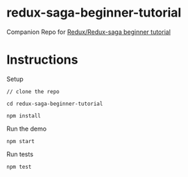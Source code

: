 # redux-saga-beginner-tutorial
Companion Repo for [Redux/Redux-saga beginner tutorial](https://github.com/redux-saga/redux-saga/blob/master/docs/introduction/BeginnerTutorial.md)

# Instructions

Setup

```
// clone the repo

cd redux-saga-beginner-tutorial

npm install
```

Run the demo

```
npm start
```

Run tests

```
npm test
```
